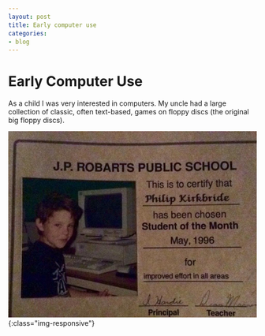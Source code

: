 ```yaml
---
layout: post
title: Early computer use
categories:
- blog
---
```


# Early Computer Use

As a child I was very interested in computers. My uncle had a large collection
of classic, often text-based, games on floppy discs (the original big floppy discs).

![Hacker kid](/assets/images/1996.jpg){:class="img-responsive"}
